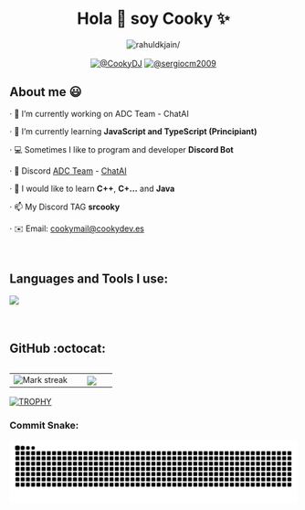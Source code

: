 <h1 align="center">Hola 👋 soy Cooky ✨ </h1> 
<p align="center"> <img src=https://komarev.com/ghpvc/?username=rahuldkjain alt=rahuldkjain/> </p>
<p align="center">
  <a href="https://www.youtube.com/@CookyDJ" target="blank"><img align="center" src="https://img.shields.io/badge/YouTube-FF0000?style=for-the-badge&logo=youtube&logoColor=white" alt="@CookyDJ"  /></a>
<a href="https://www.tiktok.com/@sergiocm2009" target="blank"><img align="center" src="https://img.shields.io/badge/TikTok-000000?style=for-the-badge&logo=tiktok&logoColor=white" alt="@sergiocm2009" /></a>

<h2>About me 😃</h2>

<p align="left">
· 🔭 I’m currently working on ADC Team - ChatAI

· 🔰 I’m currently learning **JavaScript and TypeScript (Principiant)**

· 💻 Sometimes I like to program and developer **Discord Bot**

· 📝 Discord [ADC Team](https://discord.gg/CnRNkQkZC5) - [ChatAI](https://discord.gg/dfZaHBwptB)

· 🧠 I would like to learn **C++**, **C+...** and **Java**

· 📫 My Discord TAG **srcooky**

· ✉️ Email: cookymail@cookydev.es
  </p>
<br>

<h2 >Languages and Tools I use:</h2>
<!--tech stack icons-->
<p align="left">
  <a href="https://github.com/CookyDevJS">
    <img src="https://skillicons.dev/icons?i=androidstudio,debian,cloudflare,css,discord,discordjs,github,html,js,nodejs,npm,vscode,windows,gmail,idea,java,linux,mongodb,twitter,bun,docker,typescript,discordbots,vercel,git,reactjs&perline=12" />
  </a>
</p>
<br>
</p>


<h2>GitHub :octocat:</h2>
<p align="center">
<table align="left">
<tr border="none">
<td width="60%" align="center">

  <img  title="🔥 Get streak stats for your profile at git.io/streak-stats" alt="Mark streak" src="https://github-readme-streak-stats.herokuapp.com/?user=CookydevJS&theme=dark&hide_border=false" /> 
</td>

<td width="40%" align="center">

  <img  align="center"  src="https://github-readme-stats.anuraghazra1.vercel.app/api/top-langs/?username=CookydevJS&theme=dark&hide_border=false&no-bg=true&no-frame=true&langs_count=10"/>

  </td>
</tr>
</table>
<div align=left>
  <a href="https://github.com/ryo-ma/github-profile-trophy" title="Go to Source">
      <img align="center" width=84% src="https://github-profile-trophy.vercel.app/?username=CookydevJS&theme=radical&row=1&column=7&margin-h=15&margin-w=5&no-bg=true" alt="TROPHY" />
    </a>
</div>

<h3 align="left">Commit Snake:</h3>
<p align="center"><img src="https://raw.githubusercontent.com/CookyDevJS/CookyDevJS/output/snake.svg" alt="Snake animation" /></p>

